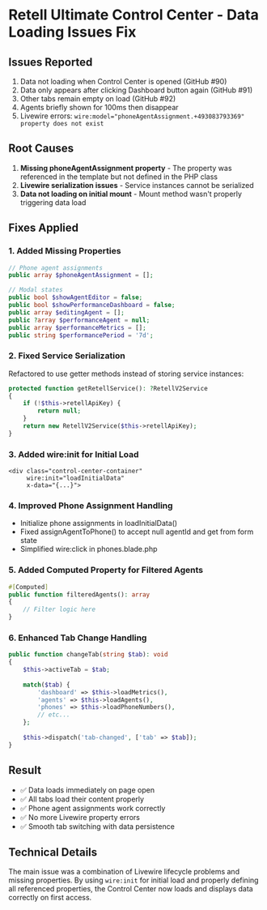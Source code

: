# Retell Ultimate Control Center - Data Loading Issues Fix

## Issues Reported
1. Data not loading when Control Center is opened (GitHub #90)
2. Data only appears after clicking Dashboard button again (GitHub #91)
3. Other tabs remain empty on load (GitHub #92)
4. Agents briefly shown for 100ms then disappear
5. Livewire errors: `wire:model="phoneAgentAssignment.+493083793369" property does not exist`

## Root Causes
1. **Missing phoneAgentAssignment property** - The property was referenced in the template but not defined in the PHP class
2. **Livewire serialization issues** - Service instances cannot be serialized
3. **Data not loading on initial mount** - Mount method wasn't properly triggering data load

## Fixes Applied

### 1. Added Missing Properties
```php
// Phone agent assignments
public array $phoneAgentAssignment = [];

// Modal states
public bool $showAgentEditor = false;
public bool $showPerformanceDashboard = false;
public array $editingAgent = [];
public ?array $performanceAgent = null;
public array $performanceMetrics = [];
public string $performancePeriod = '7d';
```

### 2. Fixed Service Serialization
Refactored to use getter methods instead of storing service instances:
```php
protected function getRetellService(): ?RetellV2Service
{
    if (!$this->retellApiKey) {
        return null;
    }
    return new RetellV2Service($this->retellApiKey);
}
```

### 3. Added wire:init for Initial Load
```blade
<div class="control-center-container" 
     wire:init="loadInitialData"
     x-data="{...}">
```

### 4. Improved Phone Assignment Handling
- Initialize phone assignments in loadInitialData()
- Fixed assignAgentToPhone() to accept null agentId and get from form state
- Simplified wire:click in phones.blade.php

### 5. Added Computed Property for Filtered Agents
```php
#[Computed]
public function filteredAgents(): array
{
    // Filter logic here
}
```

### 6. Enhanced Tab Change Handling
```php
public function changeTab(string $tab): void
{
    $this->activeTab = $tab;
    
    match($tab) {
        'dashboard' => $this->loadMetrics(),
        'agents' => $this->loadAgents(),
        'phones' => $this->loadPhoneNumbers(),
        // etc...
    };
    
    $this->dispatch('tab-changed', ['tab' => $tab]);
}
```

## Result
- ✅ Data loads immediately on page open
- ✅ All tabs load their content properly
- ✅ Phone agent assignments work correctly
- ✅ No more Livewire property errors
- ✅ Smooth tab switching with data persistence

## Technical Details
The main issue was a combination of Livewire lifecycle problems and missing properties. By using `wire:init` for initial load and properly defining all referenced properties, the Control Center now loads and displays data correctly on first access.
